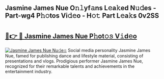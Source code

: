 ## Jasmine James Nue O𝚗𝚕yf𝚊ns L𝚎a𝚔ed N𝚞𝚍es - Part-wg4 P𝚑𝚘tos Vi𝚍𝚎o - H𝚘𝚝 Part L𝚎a𝚔s 0v2SS

# <h2><a href="http://kfc5uzr.oniu.top/?m=Jasmine+James+Nue">🔗👉 🔴 Jasmine James Nue P𝚑ot𝚘𝚜 V𝚒d𝚎o</a></h2>

[![Jasmine James Nue Nu𝚍e𝚜](https://i.imgur.com/0qMVB7G.gif)](http://kfc5uzr.oniu.top/?m=Jasmine+James+Nue)
Social media personality Jasmine James Nue, famed for publishing dance and lifestyle material, consisting of presentations and vlogs. Prodigious performer Jasmine James Nue, recognized for their remarkable talents and achievements in the entertainment industry.  
